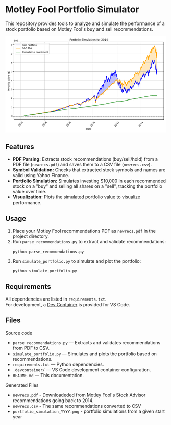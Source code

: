 # Motley Fool Portfolio Simulator

This repository provides tools to analyze and simulate the performance of a stock portfolio based on Motley Fool's buy and sell recommendations.

<img src="portfolio_simulation_2014.png" alt="Portfolio Simulation starting 2014" />

## Features

- **PDF Parsing:** Extracts stock recommendations (buy/sell/hold) from a PDF file (`newrecs.pdf`) and saves them to a CSV file (`newrecs.csv`).
- **Symbol Validation:** Checks that extracted stock symbols and names are valid using Yahoo Finance.
- **Portfolio Simulation:** Simulates investing $10,000 in each recommended stock on a "buy" and selling all shares on a "sell", tracking the portfolio value over time.
- **Visualization:** Plots the simulated portfolio value to visualize performance.

## Usage

1. Place your Motley Fool recommendations PDF as `newrecs.pdf` in the project directory.
2. Run `parse_recommendations.py` to extract and validate recommendations:
    ```
    python parse_recommendations.py
    ```
3. Run `simulate_portfolio.py` to simulate and plot the portfolio:
    ```
    python simulate_portfolio.py
    ```

## Requirements

All dependencies are listed in `requirements.txt`.  
For development, a [Dev Container](.devcontainer/devcontainer.json) is provided for VS Code.

## Files

Source code

- `parse_recommendations.py` — Extracts and validates recommendations from PDF to CSV.
- `simulate_portfolio.py` — Simulates and plots the portfolio based on recommendations.
- `requirements.txt` — Python dependencies.
- `.devcontainer/` — VS Code development container configuration.
- `README.md` — This documentation.

Generated Files

- `newrecs.pdf` - Downloadeded from Motley Fool's Stock Advisor recommendations going back to 2014.
- `newrecs.csv` - The same recommendations converted to CSV
- `portfolio_simulation_YYYY.png` - portfolio simulations from a given start year

